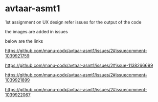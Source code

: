 # avtaar-asmt1
1st assignment on UX design
refer issues for the output of the code 

the images are added in issues

below are the links

https://github.com/manu-codx/avtaar-asmt1/issues/2#issuecomment-1039921759

https://github.com/manu-codx/avtaar-asmt1/issues/2#issue-1138266699

https://github.com/manu-codx/avtaar-asmt1/issues/2#issuecomment-1039921899

https://github.com/manu-codx/avtaar-asmt1/issues/2#issuecomment-1039922067



